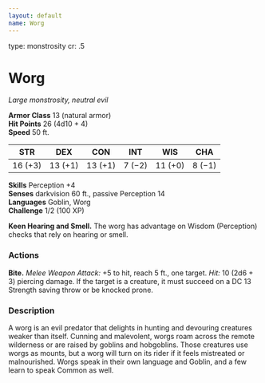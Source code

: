 ```yaml
---
layout: default
name: Worg
---
```

type: monstrosity
cr: .5

# Worg 
_Large monstrosity, neutral evil_

**Armor Class** 13 (natural armor)    
**Hit Points** 26 (4d10 + 4)    
**Speed** 50 ft.

| STR     | DEX     | CON     | INT     | WIS     | CHA     |
|---------|---------|---------|---------|---------|---------|
| 16 (+3) | 13 (+1) | 13 (+1) | 7 (−2)  | 11 (+0) | 8 (−1)  |

**Skills** Perception +4    
**Senses** darkvision 60 ft., passive Perception 14    
**Languages** Goblin, Worg    
**Challenge** 1/2 (100 XP) 

**Keen Hearing and Smell.** The worg has advantage on Wisdom (Perception) checks that rely on hearing or smell. 

### Actions    
**Bite.** _Melee Weapon Attack:_ +5 to hit, reach 5 ft., one target. _Hit:_ 10 (2d6 + 3) piercing damage. If the target is a creature, it must succeed on a DC 13 Strength saving throw or be knocked prone. 

### Description
A worg is an evil predator that delights in hunting and devouring creatures weaker than itself. Cunning and malevolent, worgs roam across the remote wilderness or are raised by goblins and hobgoblins. Those creatures use worgs as mounts, but a worg will turn on its rider if it feels mistreated or malnourished. Worgs speak in their own language and Goblin, and a few learn to speak Common as well.
